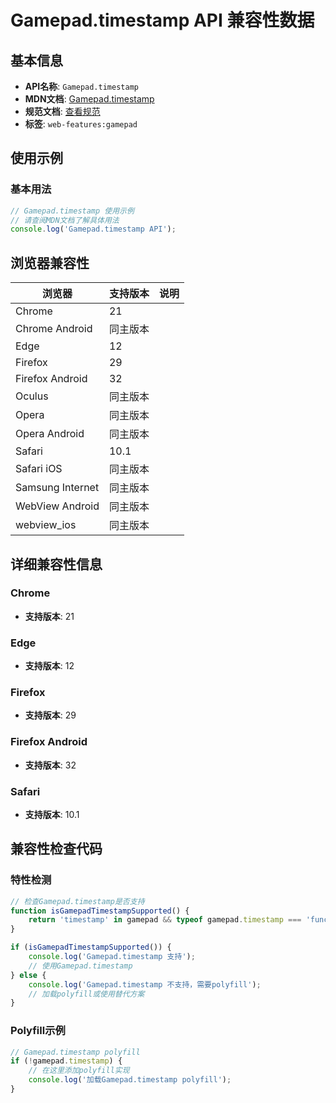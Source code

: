 # Gamepad.timestamp API 兼容性数据

## 基本信息

- **API名称**: `Gamepad.timestamp`
- **MDN文档**: [Gamepad.timestamp](https://developer.mozilla.org/docs/Web/API/Gamepad/timestamp)
- **规范文档**: [查看规范](https://w3c.github.io/gamepad/#dom-gamepad-timestamp)
- **标签**: `web-features:gamepad`

## 使用示例

### 基本用法

```javascript
// Gamepad.timestamp 使用示例
// 请查阅MDN文档了解具体用法
console.log('Gamepad.timestamp API');
```

## 浏览器兼容性

| 浏览器 | 支持版本 | 说明 |
|--------|----------|------|
| Chrome | 21 |  |
| Chrome Android | 同主版本 |  |
| Edge | 12 |  |
| Firefox | 29 |  |
| Firefox Android | 32 |  |
| Oculus | 同主版本 |  |
| Opera | 同主版本 |  |
| Opera Android | 同主版本 |  |
| Safari | 10.1 |  |
| Safari iOS | 同主版本 |  |
| Samsung Internet | 同主版本 |  |
| WebView Android | 同主版本 |  |
| webview_ios | 同主版本 |  |

## 详细兼容性信息

### Chrome

- **支持版本**: 21

### Edge

- **支持版本**: 12

### Firefox

- **支持版本**: 29

### Firefox Android

- **支持版本**: 32

### Safari

- **支持版本**: 10.1

## 兼容性检查代码

### 特性检测

```javascript
// 检查Gamepad.timestamp是否支持
function isGamepadTimestampSupported() {
    return 'timestamp' in gamepad && typeof gamepad.timestamp === 'function';
}

if (isGamepadTimestampSupported()) {
    console.log('Gamepad.timestamp 支持');
    // 使用Gamepad.timestamp
} else {
    console.log('Gamepad.timestamp 不支持，需要polyfill');
    // 加载polyfill或使用替代方案
}
```

### Polyfill示例

```javascript
// Gamepad.timestamp polyfill
if (!gamepad.timestamp) {
    // 在这里添加polyfill实现
    console.log('加载Gamepad.timestamp polyfill');
}
```

